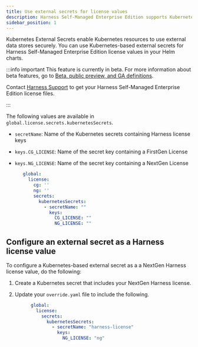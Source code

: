 ```yaml
---
title: Use external secrets for license values
description: Harness Self-Managed Enterprise Edition supports Kubernetes-based external secrets for Harness license values.
sidebar_position: 1
---
```


Kubernetes External Secrets enable Kubernetes resources to use external data stores securely. You can use Kubernetes-based external secrets for Harness Self-Managed Enterprise Edition license values in your Helm charts.

:::info important
This feature is currently in beta. For more information about beta features, go to [Beta, public preview, and GA definitions](/docs/get-started/beta-preview-ga/).

Contact [Harness Support](mailto:support@harness.io) to get your Harness Self-Managed Enterprise Edition license files.

:::

The following values are available in `global.license.secrets.kubernetesSecrets`.
   - `secretName`: Name of the Kubernetes secrets containing Harness license keys
   - `keys.CG_LICENSE`: Name of the secret key containing a FirstGen License
   - `keys.NG_LICENSE`: Name of the secret key containing a NextGen License
   
      ```yaml
         global:
           license:
             cg: ''
             ng: ''
             secrets:
               kubernetesSecrets:
                 - secretName: ""
                   keys:
                     CG_LICENSE: ""
                     NG_LICENSE: ""
      ```

## Configure an external secret as a Harness license value

To configure a Kubernetes-based external secret as a a NextGen Harness license value, do the following:

1. Create a Kubernetes secret that includes your NextGen Harness license.

2. Update your `override.yaml` file to include the following.
   
   ```yaml
         global:
           license:
             secrets:
               kubernetesSecrets:
                 - secretName: "harness-license"
                   keys:
                     NG_LICENSE: "ng"
    ```

